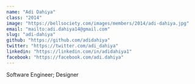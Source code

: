 ```yaml
---
name: "Adi Dahiya"
class: "2014"
image: "https://bellsociety.com/images/members/2014/adi-dahiya.jpg"
email: "mailto:adi.dahiya14@gmail.com"
slug: "adi-dahiya"
github: "https://github.com/adidahiya"
twitter: "https://twitter.com/adi_dahiya"
linkedin: "https://linkedin.com/in/adidahiya1"
facebook: "https://facebook.com/adi.dahiya"
---
```

Software Engineer; Designer